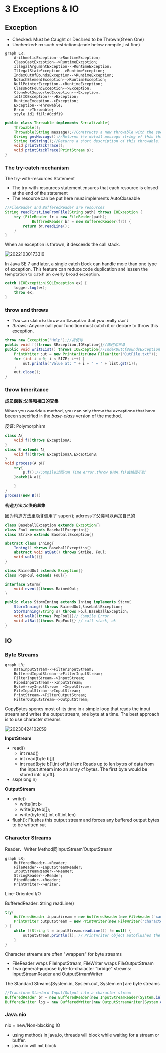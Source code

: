 # 3 Exceptions & IO
## Exception

- Checked: Must be Caught or Declared to be Thrown(Green One)
- Unchecked: no such restrictions(code below compile just fine)

```mermaid
graph LR;
	ArithmeticException-->RuntimeException;
	ClassCastException-->RuntimeException;
	IllegalArgumentException-->RuntimeException;
	IllegalStateException-->RuntimeException;
	IndexOutOfBoundsException-->RuntimeException;
	NoSuchElementException-->RuntimeException;
	NullPointerException-->RuntimeException;
	ClassNotFoundException-->Exception;
	CloneNotSupportedException-->Exception;
	id1(IOException)-->Exception;
    RuntimeException-->Exception;
    Exception-->Throwable;
    Error-->Throwable;
	style id1 fill:#0cdf19
```

```java
public class Throwable implements Serializable{
	Throwable();
	Throwable(String message);//Constructs a new throwable with the specified detail message.
	String getMessage();//Returns the detail message string of this throwable
	String toString();//Returns a short description of this throwable.
	void printStackTrace();
	void printStackTrace(PrintStream s);
}
```

### The try-catch mechanism

The try-with-resources Statement

- The try-with-resources statement ensures that each resource is closed at the end of the statement
- The resource can be put here must implements AutoCloseable

```java
//FileReader and BufferedReader are resources
String readFirstLineFromFile(String path) throws IOException {
	try (FileReader fr = new FileReader(path);
			BufferedReader br = new BufferedReader(fr)) {
		return br.readLine();
	}
}	
```

When an exception is thrown, it descends the call stack.

![20221030173316](https://raw.githubusercontent.com/zxc2012/image/main/20221030173316.png)

In Java SE 7 and later, a single catch block can handle more than one type of exception. This feature can reduce code duplication and lessen the temptation to catch an overly broad exception.

```java
catch (IOException|SQLException ex) {
    logger.log(ex);
    throw ex;
}
```

### throw and throws

- You can claim to throw an Exception that you really don't
- *throws*: Anyone call your funcition must catch it or declare to throw this exception.

```java
throw new Exception("Help");//祈使句
public void f()throws SException,IOExption{}//陈述句三单
public void writeList() throws IOException{//IndexOutOfBoundsException is unchecked
    PrintWriter out = new PrintWriter(new FileWriter("OutFile.txt"));
    for (int i = 0; i < SIZE; i++) {
        out.println("Value at: " + i + " = " + list.get(i));
    }
    out.close();
}
```

### throw Inheritance

**成员函数:父类和接口的交集**

When you overide a method, you can only throw the exceptions that have beeen specified in the *base-class* version of the method.

反证: Polymorphism

```java
class A{
	void f()throws ExceptionA;
}
class B extends A{
	void f()throws ExceptionaA,ExceptionB;
}
void process(A p){
	try{
		p.f();//Compile过而Run Time error,throw B时A.f()会捕捉不到
	}catch(A a){

	}
}
process(new B())
```

**构造方法:父类的超集**

因为构造方法里隐含调用了 super(); address了父类可以再加自己的

```java
class BaseballException extends Exception{}
class Foul extends BaseballException{}
class Strike extends BaseballException{}

abstract class Inning{
	Inning() throws BaseballException{}
	abstract void atBat() throws Strike, Foul;
	void walk(){} 
}

class RainedOut extends Exception{}
class PopFoul extends Foul{}

interface Storm{
	void event()throws RainedOut;
}

public class StormInning extends Inning implements Storm{
	StormInning() throws RainedOut,BaseballException;
	StormInning(String s) throws Foul,BaseballException;
	void walk()throws PopFoul{}// Compile Error
	void atBat()throws PopFoul{} // call stack, ok
}
```
## IO
### Byte Streams

```mermaid
graph LR;
	DataInputStream-->FilterInputStream;
	BufferedInputStream-->FilterInputStream;
	FilterInputStream-->InputStream;
	PipedInputStream-->InputStream;
	ByteArrayInputStream-->InputStream;
	FileInputStream-->InputStream;
	PrintStream-->FilterOutputStream;
	FilterOutputStream-->OutputStream;
```

CopyBytes spends most of its time in a simple loop that reads the input stream and writes the output stream, one byte at a time. The best approach is to use character streams

![20230424102059](https://raw.githubusercontent.com/zxc2012/image/main/20230424102059.png)

**InputStream**

- read()
  - int read()
  - int read(byte b[])
  - int read(byte b[],int off,int len): Reads up to len bytes of data from the input stream into an array of bytes. The first byte would be stored into b[off]. 
- skip(long n)

**OutputStream**

- write()
  - write(int b)
  - write(byte b[]);
  - write(byte b[],int off,int len)
- flush(): Flushes this output stream and forces any buffered output bytes to be written out

### Character Streams

Reader、Writer Method同InputStream/OutputStream

```mermaid
graph LR;
	BufferedReader-->Reader;
	FileReader-->InputStreamReader;
	InputStreamReader-->Reader;
	StringReader-->Reader;
	PipedReader-->Reader;
	PrintWriter-->Writer;
```

Line-Oriented I/O

BufferedReader: String readLine()

```java
try(
	BufferedReader inputStream = new BufferedReader(new FileReader("xanadu.txt"));
	PrintWriter outputStream = new PrintWriter(new FileWriter("characteroutput.txt");
) {
	while ((String l = inputStream.readLine()) != null) {
		outputStream.println(l); // PrintWriter object autoflushes the buffer on every invocation of println or format.
	}
}
```

Character streams are often "wrappers" for byte streams 
- FileReader wraps FileInputStream, FileWriter wraps FileOutputStream
- Two general-purpose byte-to-character "bridge" streams: InputStreamReader and OutputStreamWriter

The Standard Streams(System.in, System.out, System.err) are byte streams

```java
//Transform Standard Input/Output into a character stream
BufferedReader br = new BufferedReader(new InputStreamReader(System.in));
BufferedWriter log = new BufferedWriter(new OutputStreamWriter(System.out));
```

### Java.nio

nio = new/Non-blocking IO

- using methods in java.io, threads will block while waiting for a stream or buffer.
- java.nio will not block
